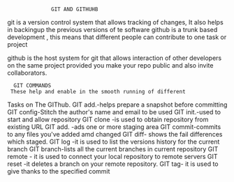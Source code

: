                   GIT AND GITHUHB

git is a version control system that allows tracking of changes,
 It also helps in backingup the previous versions of te software
 github is a trunk based development , this means that different people can contribute to one task or project
 
github is the host system for git that allows interaction of other developers on the same project provided you make your repo public and 
also invite collaborators.

      GIT COMMANDS
     These help and enable in the smooth running of different 
Tasks on The GIThub. 
     GIT add.-helps prepare a snapshot before committing
     GIT config-Stitch the author's name and email to be used
     GIT init.-used to start and allow repository
     GIT clone -is used to obtain repository from existing URL
     GIT add. -ads one or more staging area
      GIT commit-commits to any files you've added amd changed
     GIT diff- shows the fail differences which staged.
    GIT log -it is used to list the versions history for the current branch
    GIT branch-lists all the current branches in current repository
    GIT remote - it is used to connect your local repository to remote servers
    GIT  reset -it deletes a branch on your remote repository.
    GIT tag- it is used to give thanks to the specified commit
